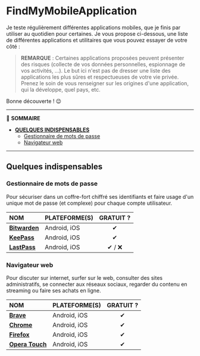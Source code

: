 # FindMyMobileApplication

Je teste régulièrement différentes applications mobiles, que je finis par utiliser au quotidien pour certaines. Je vous propose ci-dessous, une liste de différentes applications et utilitaires que vous pouvez essayer de votre côté :

> **REMARQUE** : Certaines applications proposées peuvent présenter des risques (collecte de vos données personnelles, espionnage de vos activités, ...). Le but ici n'est pas de dresser une liste des applications les plus sûres et respectueuses de votre vie privée. Prenez le soin de vous renseigner sur les origines d'une application, qui la développe, quel pays, etc.

Bonne découverte ! 😉

---

📱 **SOMMAIRE**
+ [**QUELQUES INDISPENSABLES**](#quelques-indispensables)
  + [Gestionnaire de mots de passe](#gestionnaire-de-mots-de-passe)
  + [Navigateur web](#navigateur-web)

---

## Quelques indispensables

### Gestionnaire de mots de passe

Pour sécuriser dans un coffre-fort chiffré ses identifiants et faire usage d'un unique mot de passe (et complexe) pour chaque compte utilisateur.

|NOM|PLATEFORME(S)|GRATUIT ?|
|:--|:--|:--:|
|[**Bitwarden**](https://bitwarden.com)|Android, iOS|✔|
|[**KeePass**](https://keepass.info/index.html)|Android, iOS|✔|
|[**LastPass**](https://www.lastpass.com/fr)|Android, iOS|✔ / ❌|

### Navigateur web

Pour discuter sur internet, surfer sur le web, consulter des sites administratifs, se connecter aux réseaux sociaux, regarder du contenu en streaming ou faire ses achats en ligne.

|NOM|PLATEFORME(S)|GRATUIT ?|
|:--|:--|:--:|
|[**Brave**](https://brave.com/fr)|Android, iOS|✔|
|[**Chrome**](https://www.google.com/chrome)|Android, iOS|✔|
|[**Firefox**](https://www.mozilla.org/fr/firefox/new)|Android, iOS|✔|
|[**Opera Touch**](https://www.opera.com/fr/mobile/touch)|Android, iOS|✔|
